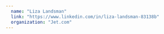 ```yaml
---
  name: "Liza Landsman"
  link: "https://www.linkedin.com/in/liza-landsman-83138b"
  organization: "Jet.com"
---
```

